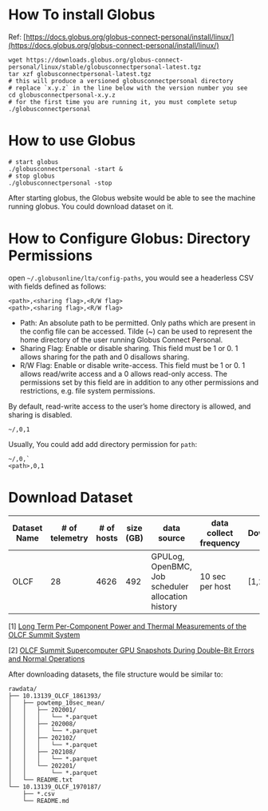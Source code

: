 # How To install Globus

Ref: [https://docs.globus.org/globus-connect-personal/install/linux/](https://docs.globus.org/globus-connect-personal/install/linux/)



````
wget https://downloads.globus.org/globus-connect-personal/linux/stable/globusconnectpersonal-latest.tgz
tar xzf globusconnectpersonal-latest.tgz
# this will produce a versioned globusconnectpersonal directory
# replace `x.y.z` in the line below with the version number you see
cd globusconnectpersonal-x.y.z
# for the first time you are running it, you must complete setup
./globusconnectpersonal
````

# How to use Globus

````
# start globus
./globusconnectpersonal -start &
# stop globus
./globusconnectpersonal -stop
````

After starting globus, the Globus website would be able to see the machine running globus. You could download dataset on it.



# How to Configure Globus: Directory Permissions

open `~/.globusonline/lta/config-paths`, you would see a headerless CSV with fields defined as follows:

````
<path>,<sharing flag>,<R/W flag>
<path>,<sharing flag>,<R/W flag>
````

- Path: An absolute path to be permitted. Only paths which are present in the config file can be accessed. Tilde (~) can be used to represent the home directory of the user running Globus Connect Personal.
- Sharing Flag: Enable or disable sharing. This field must be 1 or 0. 1 allows sharing for the path and 0 disallows sharing.
- R/W Flag: Enable or disable write-access. This field must be 1 or 0. 1 allows read/write access and a 0 allows read-only access. The permissions set by this field are in addition to any other permissions and restrictions, e.g. file system permissions.

By default, read-write access to the user’s home directory is allowed, and sharing is disabled.

````
~/,0,1
````

Usually, You could add add directory permission for `path`:

````
~/,0,`
<path>,0,1
````

# Download Dataset

| Dataset Name | # of telemetry | # of hosts | size (GB) | data source                                       | data collect frequency                | Download |
| ------------ | -------------- | ---------  | --------- | ------------------------------------------------- | ------------------------------------- | -------- |
| OLCF         | 28             | 4626       | 492       | GPULog, OpenBMC, Job scheduler allocation history | 10 sec per host | [1,2]    |


[1] [Long Term Per-Component Power and Thermal Measurements of the OLCF Summit System](https://doi.ccs.ornl.gov/dataset/086578e9-8a9f-56b1-a657-0ed8b7393deb)  

[2] [OLCF Summit Supercomputer GPU Snapshots During Double-Bit Errors and Normal Operations](https://doi.ccs.ornl.gov/dataset/56c244d2-d273-5222-8f4b-f2324282fab8)


After downloading datasets, the file structure would be similar to:

```
rawdata/
├── 10.13139_OLCF_1861393/
│   ├── powtemp_10sec_mean/
│   │   ├── 202001/
│   │   │   └── *.parquet
│   │   ├── 202008/
│   │   │   └── *.parquet
│   │   ├── 202102/
│   │   │   └── *.parquet
│   │   ├── 202108/
│   │   │   └── *.parquet
│   │   └── 202201/
│   │       └── *.parquet
│   └── README.txt
└── 10.13139_OLCF_1970187/
    ├── *.csv
    └── README.md
```
